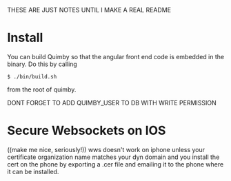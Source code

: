 THESE ARE JUST NOTES UNTIL I MAKE A REAL README

Install
=======

You can build Quimby so that the angular front end code is embedded in
the binary.  Do this by calling

    $ ./bin/build.sh

from the root of quimby.

DONT FORGET TO ADD QUIMBY_USER TO DB WITH WRITE PERMISSION

Secure Websockets on IOS
========================

((make me nice, seriously!))
wws doesn't work on iphone unless your certificate organization name matches
your dyn domain and you install the cert on the phone by exporting a .cer file
and emailing it to the phone where it can be installed.
